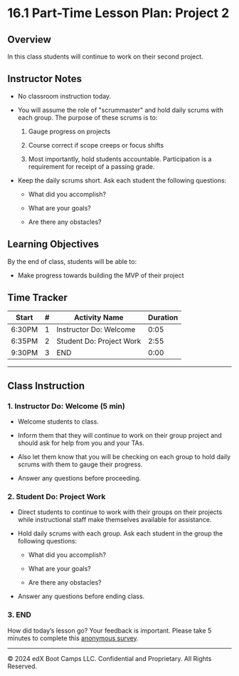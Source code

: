 # 16.1 Part-Time Lesson Plan: Project 2

## Overview

In this class students will continue to work on their second project.

## Instructor Notes

* No classroom instruction today.

* You will assume the role of "scrummaster" and hold daily scrums with each group. The purpose of these scrums is to: 

  1. Gauge progress on projects
  
  2. Course correct if scope creeps or focus shifts
  
  3. Most importantly, hold students accountable. Participation is a requirement for receipt of a passing grade. 
    
* Keep the daily scrums short. Ask each student the following questions:

  * What did you accomplish? 

  * What are your goals? 

  * Are there any obstacles? 

## Learning Objectives

By the end of class, students will be able to:

* Make progress towards building the MVP of their project

## Time Tracker

| Start  | #   | Activity Name                       | Duration |
|---     |---  |---                                  |---       |
| 6:30PM | 1   | Instructor Do: Welcome              | 0:05     |
| 6:35PM | 2   | Student Do: Project Work            | 2:55     |
| 9:30PM | 3   | END                                 | 0:00     |

---

## Class Instruction

### 1. Instructor Do: Welcome (5 min)

* Welcome students to class.
 
* Inform them that they will continue to work on their group project and should ask for help from you and your TAs.

* Also let them know that you will be checking on each group to hold daily scrums with them to gauge their progress.

* Answer any questions before proceeding.
  
### 2. Student Do: Project Work 

* Direct students to continue to work with their groups on their projects while instructional staff make themselves available for assistance.

* Hold daily scrums with each group. Ask each student in the group the following questions:

  * What did you accomplish? 

  * What are your goals? 

  * Are there any obstacles? 

* Answer any questions before ending class.

### 3. END

How did today’s lesson go? Your feedback is important. Please take 5 minutes to complete this [anonymous survey](https://forms.gle/RfcVyXiMmZQut6aJ6).

---
© 2024 edX Boot Camps LLC. Confidential and Proprietary. All Rights Reserved.
